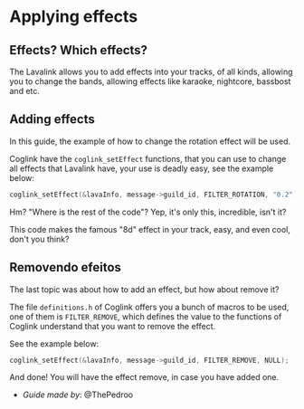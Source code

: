 # Applying effects

## Effects? Which effects?

The Lavalink allows you to add effects into your tracks, of all kinds, allowing you to change the bands, allowing effects like karaoke, nightcore, bassbost and etc.

## Adding effects

In this guide, the example of how to change the rotation effect will be used.

Coglink have the `coglink_setEffect` functions, that you can use to change all effects that Lavalink have, your use is deadly easy, see the example below:

```c
coglink_setEffect(&lavaInfo, message->guild_id, FILTER_ROTATION, "0.2");
```

Hm? "Where is the rest of the code"? Yep, it's only this, incredible, isn't it?

This code makes the famous "8d" effect in your track, easy, and even cool, don't you think?

## Removendo efeitos

The last topic was about how to add an effect, but how about remove it?

The file `definitions.h` of Coglink offers you a bunch of macros to be used, one of them is `FILTER_REMOVE`, which defines the value to the functions of Coglink understand that you want to remove the effect. 

See the example below:

```c
coglink_setEffect(&lavaInfo, message->guild_id, FILTER_REMOVE, NULL);
```

And done! You will have the effect remove, in case you have added one.

* *Guide made by*: @ThePedroo
